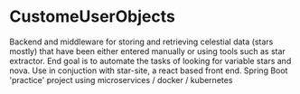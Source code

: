 # CustomeUserObjects
Backend and middleware for storing and retrieving celestial data (stars mostly) that have been either entered manually or using tools such as star extractor. End goal is to automate the tasks of looking for variable stars and nova.
Use in conjuction with star-site, a react based front end.
Spring Boot 'practice' project using microservices / docker / kubernetes

